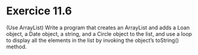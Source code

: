 # Exercice 11.6

(Use ArrayList) Write a program that creates an ArrayList and adds a Loan object, a Date object, a string, and a Circle object to the list, and use a loop
to display all the elements in the list by invoking the object’s toString() method.
